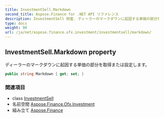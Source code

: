 ```yaml
---
title: InvestmentSell.Markdown
second_title: Aspose.Finance for .NET API リファレンス
description: InvestmentSell 財産. ディーラーのマークダウンに起因する単価の部分を取得または設定します
type: docs
weight: 90
url: /ja/net/aspose.finance.ofx.investment/investmentsell/markdown/
---
```

## InvestmentSell.Markdown property

ディーラーのマークダウンに起因する単価の部分を取得または設定します。

```csharp
public string Markdown { get; set; }
```

### 関連項目

* class [InvestmentSell](../)
* 名前空間 [Aspose.Finance.Ofx.Investment](../../investmentsell/)
* 組み立て [Aspose.Finance](../../../)


